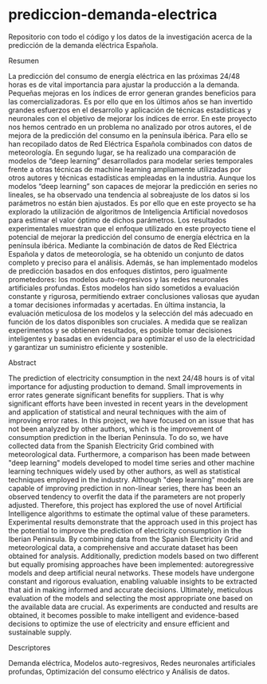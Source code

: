 # prediccion-demanda-electrica
Repositorio con todo el código y los datos de la investigación acerca de la predicción de la demanda eléctrica Española.

Resumen

La predicción del consumo de energía eléctrica en las próximas 24/48 horas es de vital importancia para ajustar la producción a la demanda. Pequeñas mejoras en los índices de error generan grandes beneficios para las comercializadoras. Es por ello que en los últimos años se han invertido grandes esfuerzos en el desarrollo y aplicación de técnicas estadísticas y neuronales con el objetivo de mejorar los índices de error.
En este proyecto nos hemos centrado en un problema no analizado por otros autores, el de mejora de la predicción del consumo en la península ibérica. Para ello se han recopilado datos de Red Eléctrica Española combinados con datos de meteorología.
En segundo lugar, se ha realizado una comparación de modelos de “deep learning” desarrollados para modelar series temporales frente a otras técnicas de machine learning ampliamente utilizadas por otros autores y técnicas estadísticas empleadas en la industria. 
Aunque los modelos “deep learning” son capaces de mejorar la predicción en series no lineales, se ha observado una tendencia al sobreajuste de los datos si los parámetros no están bien ajustados. Es por ello que en este proyecto se ha explorado la utilización de algoritmos de Inteligencia Artificial novedosos para estimar el valor óptimo de dichos parámetros.
Los resultados experimentales muestran que el enfoque utilizado en este proyecto tiene el potencial de mejorar la predicción del consumo de energía eléctrica en la península ibérica. Mediante la combinación de datos de Red Eléctrica Española y datos de meteorología, se ha obtenido un conjunto de datos completo y preciso para el análisis.
Además, se han implementado modelos de predicción basados en dos enfoques distintos, pero igualmente prometedores: los modelos auto-regresivos y las redes neuronales artificiales profundas. Estos modelos han sido sometidos a evaluación constante y rigurosa, permitiendo extraer conclusiones valiosas que ayudan a tomar decisiones informadas y acertadas.
En última instancia, la evaluación meticulosa de los modelos y la selección del más adecuado en función de los datos disponibles son cruciales. A medida que se realizan experimentos y se obtienen resultados, es posible tomar decisiones inteligentes y basadas en evidencia para optimizar el uso de la electricidad y garantizar un suministro eficiente y sostenible.

Abstract

The prediction of electricity consumption in the next 24/48 hours is of vital importance for adjusting production to demand. Small improvements in error rates generate significant benefits for suppliers. That is why significant efforts have been invested in recent years in the development and application of statistical and neural techniques with the aim of improving error rates.
In this project, we have focused on an issue that has not been analyzed by other authors, which is the improvement of consumption prediction in the Iberian Peninsula. To do so, we have collected data from the Spanish Electricity Grid combined with meteorological data.
Furthermore, a comparison has been made between "deep learning" models developed to model time series and other machine learning techniques widely used by other authors, as well as statistical techniques employed in the industry.
Although "deep learning" models are capable of improving prediction in non-linear series, there has been an observed tendency to overfit the data if the parameters are not properly adjusted. Therefore, this project has explored the use of novel Artificial Intelligence algorithms to estimate the optimal value of these parameters.
Experimental results demonstrate that the approach used in this project has the potential to improve the prediction of electricity consumption in the Iberian Peninsula. By combining data from the Spanish Electricity Grid and meteorological data, a comprehensive and accurate dataset has been obtained for analysis.
Additionally, prediction models based on two different but equally promising approaches have been implemented: autoregressive models and deep artificial neural networks. These models have undergone constant and rigorous evaluation, enabling valuable insights to be extracted that aid in making informed and accurate decisions.
Ultimately, meticulous evaluation of the models and selecting the most appropriate one based on the available data are crucial. As experiments are conducted and results are obtained, it becomes possible to make intelligent and evidence-based decisions to optimize the use of electricity and ensure efficient and sustainable supply.

Descriptores

Demanda eléctrica, Modelos auto-regresivos, Redes neuronales artificiales profundas, Optimización del consumo eléctrico y Análisis de datos.
